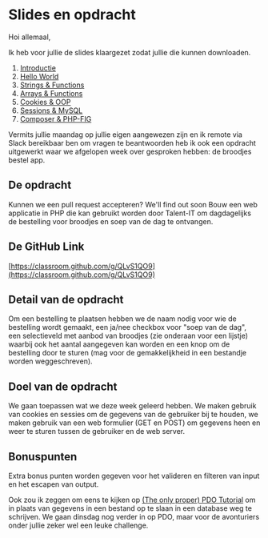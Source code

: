 # Slides en opdracht

Hoi allemaal,

Ik heb voor jullie de slides klaargezet zodat jullie die kunnen downloaden.

1. [Introductie](https://cdn.in2it.be/in2it-training/PHPBootcamp/01_Introduction.pdf)
2. [Hello World](https://cdn.in2it.be/in2it-training/PHPBootcamp/02_Hello_World.pdf)
3. [Strings & Functions](https://cdn.in2it.be/in2it-training/PHPBootcamp/03_Strings_and_functions.pdf)
4. [Arrays & Functions](https://cdn.in2it.be/in2it-training/PHPBootcamp/04_Arrays_and_functions.pdf)
5. [Cookies & OOP](https://cdn.in2it.be/in2it-training/PHPBootcamp/05_Cookies_and_OOP.pdf)
6. [Sessions & MySQL](https://cdn.in2it.be/in2it-training/PHPBootcamp/06_Sessions_and_MySQL.pdf)
7. [Composer & PHP-FIG](https://cdn.in2it.be/in2it-training/PHPBootcamp/07_Composer_and_PHP-FIG.pdf)

Vermits jullie maandag op jullie eigen aangewezen zijn en ik remote via Slack bereikbaar ben om vragen te beantwoorden heb ik ook een opdracht uitgewerkt waar we afgelopen week over gesproken hebben: de broodjes bestel app.

## De opdracht
Kunnen we een pull request accepteren? We'll find out soon
Bouw een web applicatie in PHP die kan gebruikt worden door Talent-IT om dagdagelijks de bestelling voor broodjes en soep van de dag te ontvangen.

## De GitHub Link

[https://classroom.github.com/g/QLvS1QO9](https://classroom.github.com/g/QLvS1QO9)

## Detail van de opdracht

Om een bestelling te plaatsen hebben we de naam nodig voor wie de bestelling wordt gemaakt, een ja/nee checkbox voor "soep van de dag", een selectieveld met aanbod van broodjes (zie onderaan voor een lijstje) waarbij ook het aantal aangegeven kan worden en een knop om de bestelling door te sturen (mag voor de gemakkelijkheid in een bestandje worden weggeschreven).

## Doel van de opdracht

We gaan toepassen wat we deze week geleerd hebben. We maken gebruik van cookies en sessies om de gegevens van de gebruiker bij te houden, we maken gebruik van een web formulier (GET en POST) om gegevens heen en weer te sturen tussen de gebruiker en de web server.

## Bonuspunten

Extra bonus punten worden gegeven voor het valideren en filteren van input en het escapen van output.

Ook zou ik zeggen om eens te kijken op [(The only proper) PDO Tutorial](https://phpdelusions.net/pdo) om in plaats van gegevens in een bestand op te slaan in een database weg te schrijven. We gaan dinsdag nog verder in op PDO, maar voor de avonturiers onder jullie zeker wel een leuke challenge.
